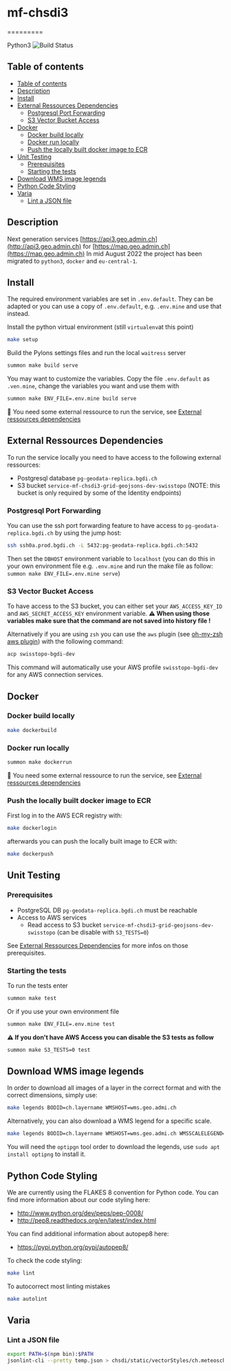 # mf-chsdi3

=========

Python3 ![Build Status](https://codebuild.eu-central-1.amazonaws.com/badges?uuid=eyJlbmNyeXB0ZWREYXRhIjoiMFAzY3lvZVQ4eFRjSk9DWE1xNWpqQVUrL3pFb0VVQmpyRG9HY0ZtV0tSVXU3djMzQ0dvMDhMaG1qa2k5YkV6V1huRjRuNXljTnZZazdnc3pQNVpmVmdZPSIsIml2UGFyYW1ldGVyU3BlYyI6InFJOXZ3azE5NzJoZ2U2bXYiLCJtYXRlcmlhbFNldFNlcmlhbCI6MX0%3D&branch=master)

## Table of contents

- [Table of contents](#table-of-contents)
- [Description](#description)
- [Install](#install)
- [External Ressources Dependencies](#external-ressources-dependencies)
  - [Postgresql Port Forwarding](#postgresql-port-forwarding)
  - [S3 Vector Bucket Access](#s3-vector-bucket-access)
- [Docker](#docker)
  - [Docker build locally](#docker-build-locally)
  - [Docker run locally](#docker-run-locally)
  - [Push the locally built docker image to ECR](#push-the-locally-built-docker-image-to-ecr)
- [Unit Testing](#unit-testing)
  - [Prerequisites](#prerequisites)
  - [Starting the tests](#starting-the-tests)
- [Download WMS image legends](#download-wms-image-legends)
- [Python Code Styling](#python-code-styling)
- [Varia](#varia)
  - [Lint a JSON file](#lint-a-json-file)

## Description

Next generation services [https://api3.geo.admin.ch](http://api3.geo.admin.ch) for [https://map.geo.admin.ch](https://map.geo.admin.ch)
In mid August 2022 the project has been migrated to `python3`, `docker` and `eu-central-1`.

## Install

The required environment variables are set in `.env.default`. They can be
adapted or you can use a copy of `.env.default`, e.g. `.env.mine` and use that
instead.

Install the python virtual environment (still `virtualenv`at this point)

```bash
make setup
```

Build the Pylons settings files and run the local `waitress` server

```bash
summon make build serve
```

You may want to customize the variables. Copy the file `.env.default` as `.ven.mine`,
change the variables you want and use them with

```bash
summon make ENV_FILE=.env.mine build serve
```

:book: You need some external ressource to run the service, see [External ressources dependencies](#external-ressources-dependencies)

## External Ressources Dependencies

To run the service locally you need to have access to the following external ressources:

- Postgresql database `pg-geodata-replica.bgdi.ch`
- S3 bucket `service-mf-chsdi3-grid-geojsons-dev-swisstopo` (NOTE: this bucket is only required by some of the Identity endpoints)

### Postgresql Port Forwarding

You can use the ssh port forwarding feature to have access to `pg-geodata-replica.bgdi.ch` by using the jump host:

```bash
ssh ssh0a.prod.bgdi.ch -L 5432:pg-geodata-replica.bgdi.ch:5432
```

Then set the `DBHOST` environment variable to `localhost` (you can do this in your own environment file e.g. `.env.mine` and run the make file as follow: `summon make ENV_FILE=.env.mine serve`)

### S3 Vector Bucket Access

To have access to the S3 bucket, you can either set your `AWS_ACCESS_KEY_ID` and `AWS_SECRET_ACCESS_KEY` environment variable. **:warning: When using those variables make sure that the command are not saved into history file !**

Alternatively if you are using `zsh` you can use the `aws` plugin (see [oh-my-zsh aws plugin](https://github.com/ohmyzsh/ohmyzsh/tree/master/plugins/aws)) with the following command:

```bash
acp swisstopo-bgdi-dev
```

This command will automatically use your AWS profile `swisstopo-bgdi-dev` for any AWS connection services.

## Docker

### Docker build locally

```bash
make dockerbuild
```

### Docker run locally

```bash
summon make dockerrun
```

:book: You need some external ressource to run the service, see [External ressources dependencies](#external-ressources-dependencies)

### Push the locally built docker image to ECR

First log in to the AWS ECR registry with:

```bash
make dockerlogin
```

afterwards you can push the locally built image to ECR with:

```bash
make dockerpush
```

## Unit Testing

### Prerequisites

- PostgreSQL DB `pg-geodata-replica.bgdi.ch` must be reachable
- Access to AWS services
  - Read access to S3 bucket `service-mf-chsdi3-grid-geojsons-dev-swisstopo` (can be disable with `S3_TESTS=0`)

See [External Ressources Dependencies](#external-ressources-dependencies) for more infos on those prerequisites.

### Starting the tests

To run the tests enter

```bash
summon make test
```

Or if you use your own environment file

```bash
summon make ENV_FILE=.env.mine test
```

**:warning: If you don't have AWS Access you can disable the S3 tests as follow**

```bash
summon make S3_TESTS=0 test
```

## Download WMS image legends

In order to download all images of a layer in the correct format and with the correct dimensions, simply use:

```bash
make legends BODID=ch.layername WMSHOST=wms.geo.admi.ch
```

Alternatively, you can also download a WMS legend for a specific scale.

```bash
make legends BODID=ch.layername WMSHOST=wms.geo.admi.ch WMSSCALELEGEND=1000
```

You will need the `optipgn` tool order to download the legends, use `sudo apt install optipng` to install it.

## Python Code Styling
<!--- TODO: to be changed to pylint and yapf, once that has been implemented with https://jira.swisstopo.ch/secure/RapidBoard.jspa?rapidView=444&view=planning&selectedIssue=BGDIINF_SB-2507&issueLimit=100 (if it will be implemented at all)-->
We are currently using the FLAKES 8 convention for Python code.
You can find more information about our code styling here:

- http://www.python.org/dev/peps/pep-0008/
- http://pep8.readthedocs.org/en/latest/index.html

You can find additional information about autopep8 here:

- https://pypi.python.org/pypi/autopep8/

To check the code styling:

```bash
make lint
```

To autocorrect most linting mistakes

```bash
make autolint
```

## Varia

### Lint a JSON file

```bash
export PATH=$(npm bin):$PATH
jsonlint-cli --pretty temp.json > chsdi/static/vectorStyles/ch.meteoschweiz.messwerte-foehn-10min.json
```
